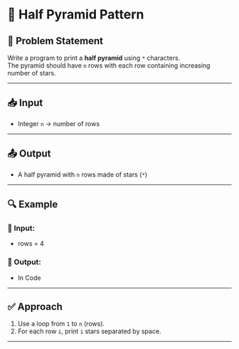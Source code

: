 # 🔼 Half Pyramid Pattern

## 📝 Problem Statement

Write a program to print a **half pyramid** using `*` characters.  
The pyramid should have `n` rows with each row containing increasing number of stars.

---

## 📥 Input
- Integer `n` → number of rows

---

## 📤 Output
- A half pyramid with `n` rows made of stars (`*`)

---

## 🔍 Example

### 🔸 Input:

- rows = 4

### 🔸 Output:

- In Code

---

## ✅ Approach

1. Use a loop from `1` to `n` (rows).
2. For each row `i`, print `i` stars separated by space.

---